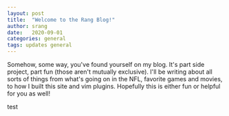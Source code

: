 ```yaml
---
layout: post
title:  "Welcome to the Rang Blog!"
author: srang
date:   2020-09-01
categories: general
tags: updates general
---
```


Somehow, some way, you've found yourself on my blog. It's part side project,
part fun (those aren't mutually exclusive).  I'll be writing about all sorts of
things from what's going on in the NFL, favorite games and movies, to how I
built this site and vim plugins. Hopefully this is either fun or helpful for
you as well!

test
